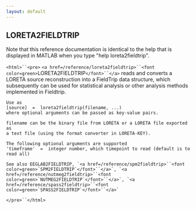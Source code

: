 ```yaml
---
layout: default
---
```


##  LORETA2FIELDTRIP

Note that this reference documentation is identical to the help that is displayed in MATLAB when you type "help loreta2fieldtrip".

`<html>``<pre>`
    `<a href=/reference/loreta2fieldtrip>``<font color=green>`LORETA2FIELDTRIP`</font>``</a>` reads and converts a LORETA source reconstruction into a
    FieldTrip data structure, which subsequently can be used for statistical
    analysis or other analysis methods implemented in Fieldtrip.
 
    Use as
    [source]  =  loreta2fieldtrip(filename, ...)
    where optional arguments can be passed as key-value pairs.
 
    filename can be the binary file from LORETA or a LORETA file exported as
    a text file (using the format converter in LORETA-KEY).
 
    The following optional arguments are supported
    'timeframe'  =  integer number, which timepoint to read (default is to read all)
 
    See also EEGLAB2FIELDTRIP, `<a href=/reference/spm2fieldtrip>``<font color=green>`SPM2FIELDTRIP`</font>``</a>`, `<a href=/reference/nutmeg2fieldtrip>``<font color=green>`NUTMEG2FIELDTRIP`</font>``</a>`, `<a href=/reference/spass2fieldtrip>``<font color=green>`SPASS2FIELDTRIP`</font>``</a>`
`</pre>``</html>`

